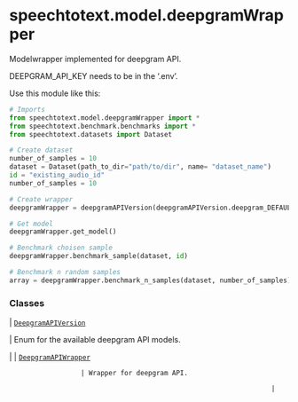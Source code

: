 # speechtotext.model.deepgramWrapper

Modelwrapper implemented for deepgram API.

DEEPGRAM_API_KEY needs to be in the ‘.env’.

Use this module like this:

```python
# Imports
from speechtotext.model.deepgramWrapper import *
from speechtotext.benchmark.benchmarks import *
from speechtotext.datasets import Dataset

# Create dataset
number_of_samples = 10
dataset = Dataset(path_to_dir="path/to/dir", name= "dataset_name")
id = "existing_audio_id"
number_of_samples = 10

# Create wrapper
deepgramWrapper = deepgramAPIVersion(deepgramAPIVersion.deepgram_DEFAULT)

# Get model
deepgramWrapper.get_model()

# Benchmark choisen sample
deepgramWrapper.benchmark_sample(dataset, id)

# Benchmark n random samples
array = deepgramWrapper.benchmark_n_samples(dataset, number_of_samples)
```

### Classes

| [`DeepgramAPIVersion`](speechtotext.model.deepgramWrapper.DeepgramAPIVersion.md#speechtotext.model.deepgramWrapper.DeepgramAPIVersion)

 | Enum for the available deepgram API models.

 |
| [`DeepgramAPIWrapper`](speechtotext.model.deepgramWrapper.DeepgramAPIWrapper.md#speechtotext.model.deepgramWrapper.DeepgramAPIWrapper)

                      | Wrapper for deepgram API.

                                                                      |

